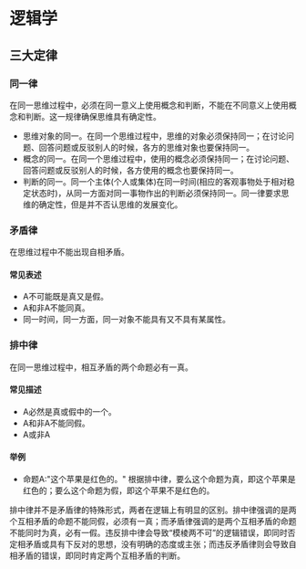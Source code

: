 # 逻辑学
## 三大定律

### 同一律

在同一思维过程中，必须在同一意义上使用概念和判断，不能在不同意义上使用概念和判断。这一规律确保思维具有确定性。

- 思维对象的同一。在同一个思维过程中，思维的对象必须保持同一；在讨论问题、回答问题或反驳别人的时候，各方的思维对象也要保持同一。
- 概念的同一。在同一个思维过程中，使用的概念必须保持同一；在讨论问题、回答问题或反驳别人的时候，各方使用的概念也要保持同一。
- 判断的同一。同一个主体(个人或集体)在同一时间(相应的客观事物处于相对稳定状态时)，从同一方面对同一事物作出的判断必须保持同一。同一律要求思维的确定性，但是并不否认思维的发展变化。

### 矛盾律

在思维过程中不能出现自相矛盾。

#### 常见表述
- A不可能既是真又是假。
- A和非A不能同真。
- 同一时间，同一方面，同一对象不能具有又不具有某属性。

### 排中律

在同一思维过程中，相互矛盾的两个命题必有一真。

#### 常见描述
- A必然是真或假中的一个。
- A和非A不能同假。
- A或非A

#### 举例
- 命题A:"这个苹果是红色的。" 根据排中律，要么这个命题为真，即这个苹果是红色的；要么这个命题为假，即这个苹果不是红色的。‌

排中律并不是矛盾律的特殊形式，两者在逻辑上有明显的区别。排中律强调的是两个互相矛盾的命题不能同假，必须有一真；而矛盾律强调的是两个互相矛盾的命题不能同时为真，必有一假。违反排中律会导致“模棱两不可”的逻辑错误，即同时否定相矛盾或具有下反对的思想，没有明确的态度或主张；而违反矛盾律则会导致自相矛盾的错误，即同时肯定两个互相矛盾的判断。‌